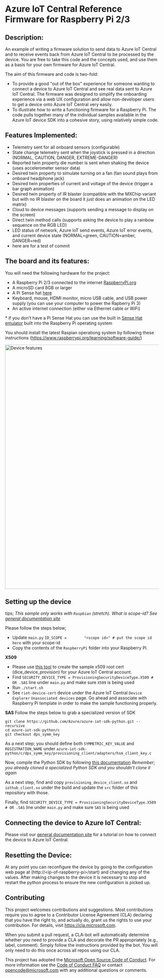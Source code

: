 # Azure IoT Central Reference Firmware for Raspberry Pi 2/3

## Description:

An example of writing a firmware solution to send data to Azure IoT Central and to receive events back from Azure IoT Central to be processed by the device.  You are free to take this code and the concepts used, and use them as a basis for your own firmware for Azure IoT Central.

The aim of this firmware and code is two-fold:

- To provide a good "out of the box" experience for someone wanting to connect a device to Azure IoT Central and see real data sent to Azure IoT Central.  The firmware was designed to simplify the onboarding experience via a web UX configuration and allow non-developer users to get a device onto Azure IoT Central very easily.
- To illustrate how to write a functioning firmware for a Raspberry Pi.  The code pulls together many of the individual samples available in the Azure IoT device SDK into a cohesive story, using relatively simple code.

## Features Implemented:

- Telemetry sent for all onboard sensors (configurable)
- State change telemetry sent when the joystick is pressed in a direction (NORMAL, CAUTION, DANGER, EXTREME-DANGER)
- Reported twin property die number is sent when shaking the device  (uses accelerometer sensor data)
- Desired twin property to simulate turning on a fan (fan sound plays from onboard headphone jack)
- Desired twin properties of current and voltage of the device (trigger a bar graph animation)
- Desired twin property of IR blaster (compatible with the MXChip variant but with no IR blaster on the board it just does an animation on the LED matrix)
- Cloud to device messages (supports sending a message to display on the screen)
- Direct twin method calls (supports asking the device to play a rainbow sequence on the RGB LED)
- LED status of network, Azure IoT send events, Azure IoT error events, and current device state (NORMAL=green, CAUTION=amber, DANGER=red)
- here are for a test of commit

## The board and its features:

You will need the following hardware for the project:

- A Raspberry Pi 2/3 connected to the internet [RaspberryPi.org](https://www.raspberrypi.org/learning/hardware-guide/)
- A microSD card 8GB or larger
- A Pi Sense hat [here](https://www.raspberrypi.org/products/sense-hat/)
- Keyboard, mouse, HDMI monitor, micro USB cable, and USB power supply (you can use your computer to power the Rapberry Pi 3)
- An active internet connection (either via Ethernet cable or WiFi)

*&nbsp;if you don't have a Pi Sense Hat you can use the built in [Sense Hat emulator](http://sense-emu.readthedocs.io/en/v1.0/) built into the Raspberry Pi operating system

You should install the latest Raspian operationg system by following these instructions (https://www.raspberrypi.org/learning/software-guide/)

<img src="images/device.jpg" alt="Device features" style="width: 800px;"/>

## Setting up the device

tips;
*This sample only works with `Raspbian` (stretch).*
*What is scope-id? See [general documentation site](https://aka.ms/iotcentral-doc-raspi)*

Please follow the steps below;

- Update `main.py` `ID_SCOPE =        "<scope id>" # put the scope id here` with your scope-id
- Copy the contents of the `RaspberryPi` folder into your Raspberry Pi.

**X509**
- Please use [this tool](https://github.com/azure/iot-central-firmware/tree/master/tools/dice) to create the sample x509 root cert (dice_device_provision) for your Azure IoT Central account.
- Find `SECURITY_DEVICE_TYPE = ProvisioningSecurityDeviceType.X509 # OR .SAS` line under `main.py` and make sure `X509` is being used
- Run `./start.sh`
- See `riot-device-cert` device under the Azure IoT Central `Device Explorer` `Unassociated devices` page.
Go ahead and associate with Raspberry Pi template in order to make the sample functioning properly.

**SAS**
Follow the steps below to grab a specialized version of SDK
```
git clone https://github.com/Azure/azure-iot-sdk-python.git --recursive
cd azure-iot-sdk-python/c
git checkout dps_symm_key
```

As a next step; you should define both `SYMMETRIC_KEY_VALUE` and `REGISTRATION_NAME` under
`azure-iot-sdk-python/c/dps_symm_key/provisioning_client/adapters/hsm_client_key.c`

Now, compile the Python SDK by following [this documentation](https://github.com/Azure/azure-iot-sdk-python/blob/master/doc/python-devbox-setup.md)
*Remember; you already cloned a specialized Python SDK and you shouldn't clone it again*

As a next step, find and copy `provisioning_device_client.so` and `iothub_client.so` under the build
and update the `src` folder of this repository with those.

Finally, find `SECURITY_DEVICE_TYPE = ProvisioningSecurityDeviceType.X509 # OR .SAS` line under `main.py` and make sure `SAS` is being used

## Connecting the device to Azure IoT Central:

Please visit our [general documentation site](https://aka.ms/iotcentral-doc-raspi) for a tutorial on how to connect the device to Azure IoT Central.

## Resetting the Device:

At any point you can reconfigure the device by going to the configuration web page at (http://&lt;ip-of-raspberry-pi&gt;/start) and changing any of the values.  After making changes to the device it is necessary to stop and restart the python process to ensure the new configuration is picked up.

## Contributing

This project welcomes contributions and suggestions.  Most contributions require you to agree to a
Contributor License Agreement (CLA) declaring that you have the right to, and actually do, grant us
the rights to use your contribution. For details, visit https://cla.microsoft.com.

When you submit a pull request, a CLA-bot will automatically determine whether you need to provide
a CLA and decorate the PR appropriately (e.g., label, comment). Simply follow the instructions
provided by the bot. You will only need to do this once across all repos using our CLA.

This project has adopted the [Microsoft Open Source Code of Conduct](https://opensource.microsoft.com/codeofconduct/).
For more information see the [Code of Conduct FAQ](https://opensource.microsoft.com/codeofconduct/faq/) or
contact [opencode@microsoft.com](mailto:opencode@microsoft.com) with any additional questions or comments.
